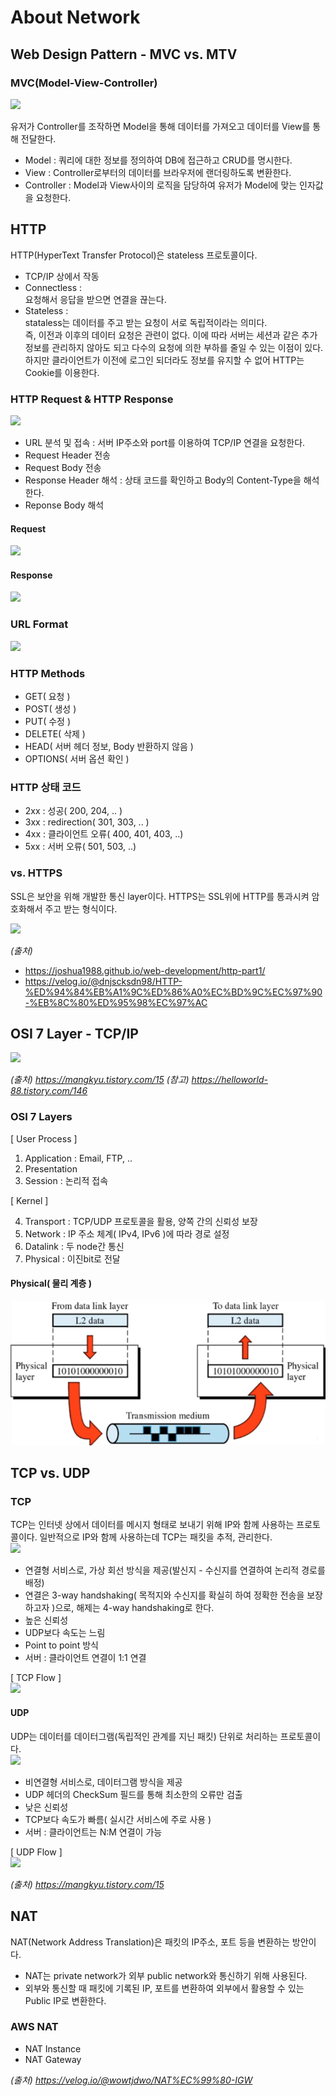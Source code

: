 # About Network
## Web Design Pattern - MVC vs. MTV

### MVC(Model-View-Controller)
![](https://media.vlpt.us/images/inyong_pang/post/9205bb36-7b6b-45d3-bca5-f03e6c22ff92/image.png)

유저가 Controller를 조작하면 Model을 통해 데이터를 가져오고 데이터를 View를 통해 전달한다.
- Model : 쿼리에 대한 정보를 정의하여 DB에 접근하고 CRUD를 명시한다.  
- View : Controller로부터의 데이터를 브라우저에 랜더링하도록 변환한다.
- Controller : Model과 View사이의 로직을 담당하여 유저가 Model에 맞는 인자값을 요청한다.

## HTTP
HTTP(HyperText Transfer Protocol)은 stateless 프로토콜이다. 

- TCP/IP 상에서 작동 
- Connectless :  
요청해서 응답을 받으면 연결을 끊는다.
- Stateless :   
    stataless는 데이터를 주고 받는 요청이 서로 독립적이라는 의미다.  
    즉, 이전과 이후의 데이터 요청은 관련이 없다.
    이에 따라 서버는 세션과 같은 추가 정보를 관리하지 않아도 되고 다수의 요청에 의한 부하를 줄일 수 있는 이점이 있다. 하지만 클라이언트가 이전에 로그인 되더라도 
    정보를 유지할 수 없어 HTTP는 Cookie를 이용한다.


### HTTP Request & HTTP Response
![](https://joshua1988.github.io/images/posts/web/http/http-full-structure.png)

- URL 분석 및 접속 : 서버 IP주소와 port를 이용하여 TCP/IP 연결을 요청한다.
- Request Header 전송
- Request Body 전송
- Response Header 해석 : 상태 코드를 확인하고 Body의 Content-Type을 해석한다.
- Reponse Body 해석

#### Request
![](https://media.vlpt.us/images/dnjscksdn98/post/319733fc-8fcb-48d3-8880-7932485162ee/http_request.png)

#### Response
![](https://media.vlpt.us/images/dnjscksdn98/post/42caeb0f-83f0-41e3-bfc7-ad169dbed518/http_response.png)


### URL Format
![](https://joshua1988.github.io/images/posts/web/http/url-structure.png)

### HTTP Methods
- GET( 요청 )
- POST( 생성 )
- PUT( 수정 )
- DELETE( 삭제 )
- HEAD( 서버 헤더 정보, Body 반환하지 않음 )
- OPTIONS( 서버 옵션 확인 )

### HTTP 상태 코드
- 2xx : 성공( 200, 204, .. )
- 3xx : redirection( 301, 303, .. )
- 4xx : 클라이언트 오류( 400, 401, 403, ..)
- 5xx : 서버 오류( 501, 503, ..)

### vs. HTTPS
SSL은 보안을 위해 개발한 통신 layer이다. HTTPS는 SSL위에 HTTP를 통과시켜 암호화해서 주고 받는 형식이다.

![](https://media.vlpt.us/images/dnjscksdn98/post/e0fc9ec6-24fb-402b-a6bc-9492c5371a5b/https.png)


*(출처)*
- https://joshua1988.github.io/web-development/http-part1/
- https://velog.io/@dnjscksdn98/HTTP-%ED%94%84%EB%A1%9C%ED%86%A0%EC%BD%9C%EC%97%90-%EB%8C%80%ED%95%98%EC%97%AC

## OSI 7 Layer - TCP/IP
![](https://t1.daumcdn.net/cfile/tistory/99F6363359FDDC9E1F)

*(출처) https://mangkyu.tistory.com/15*
*(참고) https://helloworld-88.tistory.com/146*

### OSI 7 Layers

[ User Process ]

1. Application : Email, FTP, ..
2. Presentation 
3. Session : 논리적 접속

[ Kernel ]

4. Transport : TCP/UDP 프로토콜을 활용, 양쪽 간의 신뢰성 보장
5. Network : IP 주소 체계( IPv4, IPv6 )에 따라 경로 설정
6. Datalink : 두 node간 통신
7. Physical : 이진bit로 전달


#### Physical( 물리 계층 )
![](./png/2022-01-08-17-21-58.png)


## TCP vs. UDP

### TCP
TCP는 인터넷 상에서 데이터를 메시지 형태로 보내기 위해 IP와 함께 사용하는 프로토콜이다.
일반적으로 IP와 함께 사용하는데 TCP는 패킷을 추적, 관리한다.  
![](https://t1.daumcdn.net/cfile/tistory/991BEB3359FEB5712F)


- 연결형 서비스로, 가상 회선 방식을 제공(발신지 - 수신지를 연결하여 논리적 경로를 배정)
- 연결은 3-way handshaking( 목적지와 수신지를 확실히 하여 정확한 전송을 보장하고자 )으로, 해제는 4-way handshaking로 한다.
- 높은 신뢰성
- UDP보다 속도는 느림
- Point to point 방식
- 서버 : 클라이언트 연결이 1:1 연결

[ TCP Flow ]  
![](https://t1.daumcdn.net/cfile/tistory/99C5C63359FEB5DC06)


#### UDP
UDP는 데이터를 데이터그램(독립적인 관계를 지닌 패킷) 단위로 처리하는 프로토콜이다.  
![](https://t1.daumcdn.net/cfile/tistory/9969973359FEB59309)

- 비연결형 서비스로, 데이터그램 방식을 제공
- UDP 헤더의 CheckSum 필드를 통해 최소한의 오류만 검출
- 낮은 신뢰성
- TCP보다 속도가 빠름( 실시간 서비스에 주로 사용 )
- 서버 : 클라이언트는 N:M 연결이 가능

[ UDP Flow ]  
![](https://t1.daumcdn.net/cfile/tistory/9934293359FEB5EE38)

*(출처) https://mangkyu.tistory.com/15*

## NAT
NAT(Network Address Translation)은 패킷의 IP주소, 포트 등을 변환하는 방안이다.

- NAT는 private network가 외부 public network와 통신하기 위해 사용된다.
- 외부와 통신할 때 패킷에 기록된 IP, 포트를 변환하여 외부에서 활용할 수 있는 Public IP로 변환한다.

### AWS NAT
- NAT Instance
- NAT Gateway

*(출처) https://velog.io/@wowtjdwo/NAT%EC%99%80-IGW*